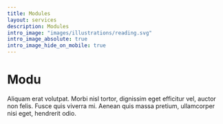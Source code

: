 ```yaml
---
title: Modules
layout: services
description: Modules
intro_image: "images/illustrations/reading.svg"
intro_image_absolute: true
intro_image_hide_on_mobile: true
---
```


# Modu

Aliquam erat volutpat. Morbi nisl tortor, dignissim eget efficitur vel, auctor non felis. Fusce quis viverra mi. Aenean quis massa pretium, ullamcorper nisi eget, hendrerit odio.
